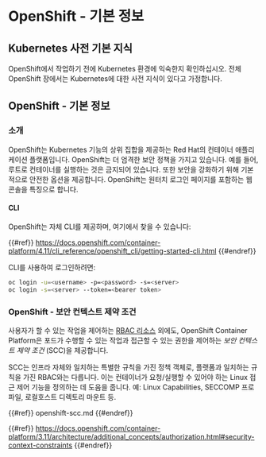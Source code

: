# OpenShift - 기본 정보

## Kubernetes 사전 **기본 지식** <a href="#a94e" id="a94e"></a>

OpenShift에서 작업하기 전에 Kubernetes 환경에 익숙한지 확인하십시오. 전체 OpenShift 장에서는 Kubernetes에 대한 사전 지식이 있다고 가정합니다.

## OpenShift - 기본 정보

### 소개

OpenShift는 Kubernetes 기능의 상위 집합을 제공하는 Red Hat의 컨테이너 애플리케이션 플랫폼입니다. OpenShift는 더 엄격한 보안 정책을 가지고 있습니다. 예를 들어, 루트로 컨테이너를 실행하는 것은 금지되어 있습니다. 또한 보안을 강화하기 위해 기본적으로 안전한 옵션을 제공합니다. OpenShift는 원터치 로그인 페이지를 포함하는 웹 콘솔을 특징으로 합니다.

#### CLI

OpenShift는 자체 CLI를 제공하며, 여기에서 찾을 수 있습니다:

{{#ref}}
https://docs.openshift.com/container-platform/4.11/cli_reference/openshift_cli/getting-started-cli.html
{{#endref}}

CLI를 사용하여 로그인하려면:
```bash
oc login -u=<username> -p=<password> -s=<server>
oc login -s=<server> --token=<bearer token>
```
### **OpenShift - 보안 컨텍스트 제약 조건** <a href="#a94e" id="a94e"></a>

사용자가 할 수 있는 작업을 제어하는 [RBAC 리소스](https://docs.openshift.com/container-platform/3.11/architecture/additional_concepts/authorization.html#architecture-additional-concepts-authorization) 외에도, OpenShift Container Platform은 포드가 수행할 수 있는 작업과 접근할 수 있는 권한을 제어하는 _보안 컨텍스트 제약 조건_ (SCC)을 제공합니다.

SCC는 인프라 자체와 일치하는 특별한 규칙을 가진 정책 객체로, 플랫폼과 일치하는 규칙을 가진 RBAC와는 다릅니다. 이는 컨테이너가 요청/실행할 수 있어야 하는 Linux 접근 제어 기능을 정의하는 데 도움을 줍니다. 예: Linux Capabilities, SECCOMP 프로파일, 로컬호스트 디렉토리 마운트 등.

{{#ref}}
openshift-scc.md
{{#endref}}

{{#ref}}
https://docs.openshift.com/container-platform/3.11/architecture/additional_concepts/authorization.html#security-context-constraints
{{#endref}}
